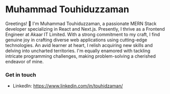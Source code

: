 # Muhammad Touhiduzzaman
Greetings! 👋 I'm Muhammad Touhiduzzaman, a passionate MERN Stack developer specializing in React and Next.js. Presently, I thrive as a Frontend Engineer at Akaar IT Limited. With a strong commitment to my craft, I find genuine joy in crafting diverse web applications using cutting-edge technologies. An avid learner at heart, I relish acquiring new skills and delving into uncharted territories. I'm equally enamored with tackling intricate programming challenges, making problem-solving a cherished endeavor of mine.

### Get in touch

- LinkedIn: https://www.linkedin.com/in/touhidzaman/
